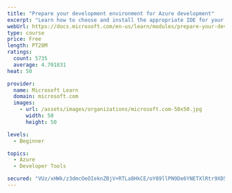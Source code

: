 ```yaml
---
title: "Prepare your development environment for Azure development"
excerpt: "Learn how to choose and install the appropriate IDE for your requirements to help you build, deploy, monitor, and scale cloud-hosted solutions."
webUrl: https://docs.microsoft.com/en-us/learn/modules/prepare-your-dev-environment-for-azure-development/
type: course
price: Free
length: PT28M
ratings:
  count: 5735
  average: 4.701831
heat: 50

provider:
  name: Microsoft Learn
  domain: microsoft.com
  images:
    - url: /assets/images/organizations/microsoft.com-50x50.jpg
      width: 50
      height: 50

levels:
  - Beginner

topics:
  - Azure
  - Developer Tools

secured: "VUz/xHWk/z3dmcOeOIeknZBjV+RTLa8HkCE/oY09llPN9De6YNETXlRtr9XD5FhtsSELDVS6txzaXub0KZHX45aKWL94i9xIRtfeHKcAeU2mPmvCmzjQrmk1x0VAR+4aP1liB0iWuUzC7TFHVAfpqPGpamMNVKckQeh2U9gZnasgPRBVammA9KTojnIBRl89wXgLLradJXmFSnLzx8D9aXt+ZJUp5Uk53Ehof1LL98LCaCGh3AW+qbUubAVguIOOl4YQ5HWm/Ifv9CYxUFsng6O+6AHbIUoW6Kt1aXqdt4v9OIg+s4DjU3d54AaPk31byDcnb5usJ3C/muCgQp+oEJFeDuaWye8fXIoDx+O2Mdo5mvSCLgVQzdrARl/xwXvFZQSTyen4M0iKBMYyVGAzxYN/dwkG2LJwatT8iimtZAU=;KNiUH841LZNOOjGe9Nnjpw=="
---
```


